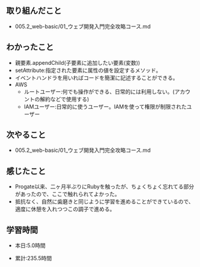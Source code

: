 ## 取り組んだこと
- 005.2_web-basic/01_ウェブ開発入門完全攻略コース.md

 
## わかったこと
- 親要素.appendChild(子要素に追加したい要素(変数))
- setAttribute:指定された要素に属性の値を設定するメソッド。
- イベントハンドラを用いればコードを簡潔に記述することができる。
- AWS
    - ルートユーザー:何でも操作ができる、日常的には利用しない。(アカウントの解約などで使用する)
    - IAMユーザー:日常的に使うユーザー。IAMを使って権限が制限されたユーザー


## 次やること
- 005.2_web-basic/01_ウェブ開発入門完全攻略コース.md


## 感じたこと
- Progate以来、二ヶ月半ぶりにRubyを触ったが、ちょくちょく忘れてる部分があったので、ここで触れられてよかった。
- 抵抗なく、自然に歯磨きと同じように学習を進めることができているので、適度に休憩を入れつつこの調子で進める。



## 学習時間
- 本日:5.0時間

- 累計:235.5時間
